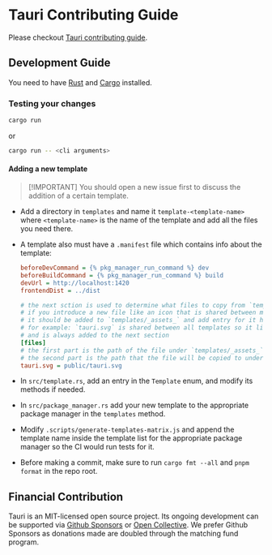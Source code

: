 # Tauri Contributing Guide

Please checkout
[Tauri contributing guide](https://github.com/tauri-apps/tauri/blob/dev/.github/CONTRIBUTING.md).

## Development Guide

You need to have [Rust](https://www.rust-lang.org) and
[Cargo](https://doc.rust-lang.org/cargo/getting-started/installation.html)
installed.

### Testing your changes

```bash
cargo run
```

or

```bash
cargo run -- <cli arguments>
```

#### Adding a new template

> [!IMPORTANT] You should open a new issue first to discuss the addition of a
> certain template.

-   Add a directory in `templates` and name it `template-<template-name>` where
    `<template-name>` is the name of the template and add all the files you need
    there.
-   A template also must have a `.manifest` file which contains info about the
    template:

    ```ini
    beforeDevCommand = {% pkg_manager_run_command %} dev
    beforeBuildCommand = {% pkg_manager_run_command %} build
    devUrl = http://localhost:1420
    frontendDist = ../dist

    # the next sction is used to determine what files to copy from `templates/_assets_`
    # if you introduce a new file like an icon that is shared between multiple templates,
    # it should be added to `templates/_assets_` and add entry for it here
    # for example: `tauri.svg` is shared between all templates so it lives in `templates/_assets_`
    # and is always added to the next section
    [files]
    # the first part is the path of the file under `templates/_assets_`
    # the second part is the path that the file will be copied to under the final template directory
    tauri.svg = public/tauri.svg
    ```

-   In `src/template.rs`, add an entry in the `Template` enum, and modify its
    methods if needed.
-   In `src/package_manager.rs` add your new template to the appropriate package
    manager in the `templates` method.
-   Modify `.scripts/generate-templates-matrix.js` and append the template name
    inside the template list for the appropriate package manager so the CI would
    run tests for it.
-   Before making a commit, make sure to run `cargo fmt --all` and `pnpm format`
    in the repo root.

## Financial Contribution

Tauri is an MIT-licensed open source project. Its ongoing development can be
supported via [Github Sponsors](https://github.com/sponsors/nothingismagick) or
[Open Collective](https://opencollective.com/tauri). We prefer Github Sponsors
as donations made are doubled through the matching fund program.
